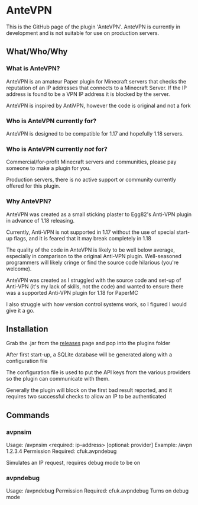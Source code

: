 # AnteVPN

This is the GitHub page of the plugin 'AnteVPN'. AnteVPN is currently in development and is not suitable for use on production servers.

## What/Who/Why

### What is AnteVPN?

AnteVPN is an amateur Paper plugin for Minecraft servers that checks the reputation of an IP addresses that connects to a Minecraft Server. If the IP address is found to be a VPN IP address it is blocked by the server.

AnteVPN is inspired by AntiVPN, however the code is original and not a fork

### Who is AnteVPN currently for?

AnteVPN is designed to be compatible for 1.17 and hopefully 1.18 servers.

### Who is AnteVPN currently _not_ for?

Commercial/for-profit Minecraft servers and communities, please pay someone to make a plugin for you.

Production servers, there is no active support or community currently offered for this plugin.

### Why AnteVPN?

AnteVPN was created as a small sticking plaster to Egg82's Anti-VPN plugin in advance of 1.18 releasing. 

Currently, Anti-VPN is not supported in 1.17 without the use of special start-up flags, and it is feared that it may break completely in 1.18

The quality of the code in AnteVPN is likely to be well below average, especially in comparison to the original Anti-VPN plugin. Well-seasoned programmers will likely cringe or find the source code hilarious (you're welcome).

AnteVPN was created as I struggled with the source code and set-up of Anti-VPN (it's my lack of skills, not the code) and wanted to ensure there was a supported Anti-VPN plugin for 1.18 for PaperMC

I also struggle with how version control systems work, so I figured I would give it a go.

## Installation

Grab the .jar from the [releases](https://github.com/brwnie/AnteVPN/releases) page and pop into the plugins folder

After first start-up, a SQLite database will be generated along with a configuration file

The configuration file is used to put the API keys from the various providers so the plugin can communicate with them.

Generally the plugin will block on the first bad result reported, and it requires two successful checks to allow an IP to be authenticated

## Commands

### avpnsim
Usage: /avpnsim <required: ip-address> [optional: provider]
Example: /avpn 1.2.3.4
Permission Required: cfuk.avpndebug

Simulates an IP request, requires debug mode to be on

### avpndebug
Usage: /avpndebug
Permission Required: cfuk.avpndebug
Turns on debug mode